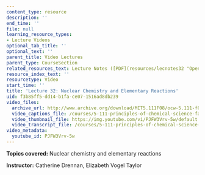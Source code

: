 ```yaml
---
content_type: resource
description: ''
end_time: ''
file: null
learning_resource_types:
- Lecture Videos
optional_tab_title: ''
optional_text: ''
parent_title: Video Lectures
parent_type: CourseSection
related_resources_text: Lecture Notes ([PDF](resources/lecnotes32 "Open in a new window."))
resource_index_text: ''
resourcetype: Video
start_time: ''
title: 'Lecture 32: Nuclear Chemistry and Elementary Reactions'
uid: f3b85ff5-dd14-b1fa-ce07-1516ad8db239
video_files:
  archive_url: http://www.archive.org/download/MIT5.111F08/ocw-5.111-f08-lec32_300k.mp4
  video_captions_file: /courses/5-111-principles-of-chemical-science-fall-2008/cfe1da2748185626ae76879cf723963a_PJFW3Vrv-5w.vtt
  video_thumbnail_file: https://img.youtube.com/vi/PJFW3Vrv-5w/default.jpg
  video_transcript_file: /courses/5-111-principles-of-chemical-science-fall-2008/0934f0c000d4881f3b6548262115e48d_PJFW3Vrv-5w.pdf
video_metadata:
  youtube_id: PJFW3Vrv-5w
---
```


**Topics covered:** Nuclear chemistry and elementary reactions

**Instructor:** Catherine Drennan, Elizabeth Vogel Taylor
